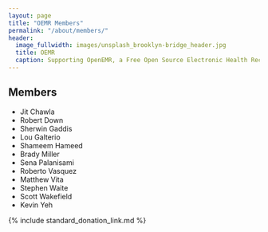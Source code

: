 ```yaml
---
layout: page
title: "OEMR Members"
permalink: "/about/members/"
header:
  image_fullwidth: images/unsplash_brooklyn-bridge_header.jpg
  title: OEMR
  caption: Supporting OpenEMR, a Free Open Source Electronic Health Record
---
```


## Members
* Jit Chawla
* Robert Down
* Sherwin Gaddis
* Lou Galterio
* Shameem Hameed
* Brady Miller
* Sena Palanisami
* Roberto Vasquez
* Matthew Vita
* Stephen Waite
* Scott Wakefield
* Kevin Yeh

{% include standard_donation_link.md %}

